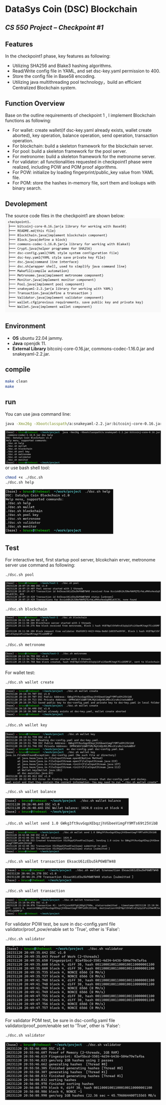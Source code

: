 # DataSys Coin (DSC) Blockchain

## _CS 550 Project – Checkpoint #1_

## Features

In the checkpoint1 phase, key features as following:

- Utilizing SHA256 and Blake3 hashing algorithms.
- Read/Write config file in YAML, and set dsc-key.yaml permission to 400.
- Store the config file in Base58 encoding.
- Utilizing java multithreading pool technology，build an efficient Centralized Blockchain system.

## Function Overview

Base on the outline requirements of checkpoint 1 , I implement Blockchain functions as following:

- For wallet: create wallet(if dsc-key.yaml already exists, wallet create aborted), key operation, balance operation, send operation, transaction operation.
- For blockchain: build a skeleton framework for the blockchain server.
- For pool: build a skeleton framework for the pool server.
- For metronome: build a skeleton framework for the metronome server.
- For validator: all functionalities requested in checkpoint1 phase were realized, including POW and POM proof algorithms.
- For POW: initialize by loading fingerprint/public_key value from YAML file.
- For POM: store the hashes in-memory file, sort them and lookups with binary search.

## Devolepment

The source code files in the checkpoint1 are shown below:
![](./Figures/tree.png)

## Environment

- **OS** ubuntu 22.04 jammy.
- **Java** openjdk 11.
- **External Library** bitcoinj-core-0.16.jar, commons-codec-1.16.0.jar and snakeyaml-2.2.jar.

## compile

```sh
make clean
make
```

## run

You can use java command line:

```sh
java -Xmx26g -Xbootclasspath/a:snakeyaml-2.2.jar:bitcoinj-core-0.16.jar:commons-codec-1.16.0.jar dsc help
```

![](./Figures/1.png)
or use bash shell tool:

```sh
chmod +x ./dsc.sh
./dsc.sh help
```

<img src="./Figures/2.png" width="350"/>

## Test

For interactive test, first startup pool server, blcokchain erver, metronome server use command as following:

```sh
./dsc.sh pool
```

![](./Figures/3.png)

```sh
./dsc.sh blockchain
```

![](./Figures/4.png)

```sh
./dsc.sh metronome
```

![](./Figures/5.png)

For wallet test:

```sh
./dsc.sh wallet create
```

![](./Figures/6.png)

```sh
./dsc.sh wallet key
```

![](./Figures/7.png)

```sh
./dsc.sh wallet balance
```

<img src="./Figures/8.png" width="400"/>

```sh
./dsc.sh wallet send 1.0 GWkg3ft9uvGqpXEbqzjhVGbeeVimgFY9MTs69t25VibB
```

![](./Figures/9.png)

```sh
./dsc.sh wallet transaction EksacU61zEbu5kP6WBTW48
```

![](./Figures/10.png)

```sh
./dsc.sh wallet transaction
```

![](./Figures/11.png)

For validator POW test, be sure in dsc-config.yaml file validator/proof_pow/enable set to 'True', other is 'False':

```sh
./dsc.sh validator
```

![](./Figures/12.png)

For validator POM test, be sure in dsc-config.yaml file validator/proof_pom/enable set to 'True', other is 'False':

```sh
./dsc.sh validator
```

![](./Figures/13.png)
